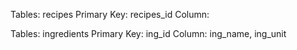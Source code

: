 Tables: recipes
Primary Key: recipes_id
Column: 

Tables: ingredients
Primary Key: ing_id
Column: ing_name, ing_unit
